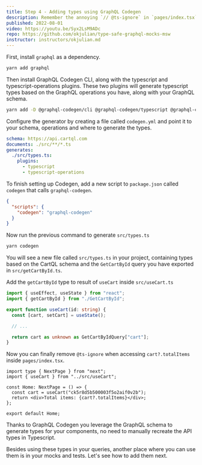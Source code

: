 ```yaml
---
title: Step 4 - Adding types using GraphQL Codegen
description: Remember the annoying `// @ts-ignore` in `pages/index.tsx`? That's because `useCart` is not type safe yet. Let's fix that using GraphQL Codegen.
published: 2022-08-01
video: https://youtu.be/Syx2LsM9ADc
repo: https://github.com/okjulian/type-safe-graphql-mocks-msw
instructor: instructors/okjulian.md
---
```


First, install `graphql` as a dependency.

```bash
yarn add graphql
```

Then install GraphQL Codegen CLI, along with the typescript and typescript-operations plugins. These two plugins will generate typescript types based on the GraphQL operations you have, along with your GraphQL schema.

```bash
yarn add -D @graphql-codegen/cli @graphql-codegen/typescript @graphql-codegen/typescript-operations
```

Configure the generator by creating a file called `codegen.yml` and point it to your schema, operations and where to generate the types.

```yml
schema: https://api.cartql.com
documents: ./src/**/*.ts
generates:
  ./src/types.ts:
    plugins:
      - typescript
      - typescript-operations
```

To finish setting up Codegen, add a new script to `package.json` called `codegen` that calls `graphql-codegen`.

```json
{
  "scripts": {
    "codegen": "graphql-codegen"
  }
}
```

Now run the previous command to generate `src/types.ts`

```bash
yarn codegen
```

You will see a new file called `src/types.ts` in your project, containing types based on the CartQL schema and the `GetCartById` query you have exported in `src/getCartById.ts`.

Add the `getCartById` type to result of `useCart` inside `src/useCart.ts`

```ts
import { useEffect, useState } from "react";
import { getCartById } from "./GetCartById";

export function useCart(id: string) {
  const [cart, setCart] = useState();

  // ...

  return cart as unknown as GetCartByIdQuery["cart"];
}
```

Now you can finally remove `@ts-ignore` when accessing `cart?.totalItems` inside `pages/index.tsx`.

```tsx
import type { NextPage } from "next";
import { useCart } from "../src/useCart";

const Home: NextPage = () => {
  const cart = useCart("ck5r8d5b500003f5o2aif0v2b");
  return <div>Total items: {cart?.totalItems}</div>;
};

export default Home;
```

Thanks to GraphQL Codegen you leverage the GraphQL schema to generate types for your components, no need to manually recreate the API types in Typescript.

Besides using these types in your queries, another place where you can use them is in your mocks and tests. Let's see how to add them next.
